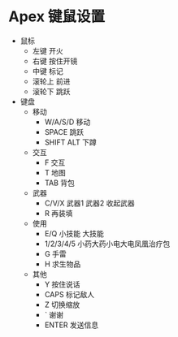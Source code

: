 # Apex 键鼠设置

- 鼠标
    - 左键 开火
    - 右键 按住开镜
    - 中键 标记
    - 滚轮上 前进
    - 滚轮下 跳跃
- 键盘
    - 移动
        - W/A/S/D 移动
        - SPACE 跳跃
        - SHIFT ALT 下蹲
    - 交互
        - F 交互
        - T 地图
        - TAB 背包
    - 武器
        - C/V/X 武器1 武器2 收起武器
        - R 再装填
    - 使用
        - E/Q 小技能 大技能
        - 1/2/3/4/5 小药大药小电大电凤凰治疗包
        - G 手雷
        - H 求生物品
    - 其他
        - Y 按住说话
        - CAPS 标记敌人
        - Z 切换缩放
        - \` 谢谢
        - ENTER 发送信息
